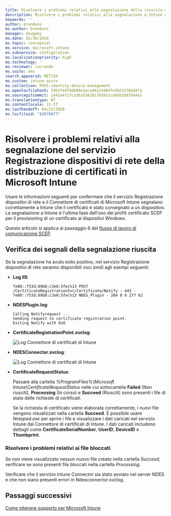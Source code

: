 ```yaml
---
title: Risolvere i problemi relativi alla segnalazione della riuscita della distribuzione di certificati ai dispositivi quando si usa SCEP con Microsoft Intune | Microsoft Docs
description: Risolvere i problemi relativi alla segnalazione a Intune da parte del servizio Registrazione dispositivi di rete della corretta distribuzione dei certificati di cui è stato eseguito il provisioning con i profili certificato SCEP.
keywords: ''
author: brenduns
ms.author: brenduns
manager: dougeby
ms.date: 01/30/2020
ms.topic: conceptual
ms.service: microsoft-intune
ms.subservice: configuration
ms.localizationpriority: high
ms.technology: ''
ms.reviewer: lacranda
ms.suite: ems
search.appverid: MET150
ms.custom: intune-azure
ms.collection: M365-identity-device-management
ms.openlocfilehash: f4b374d79d689e1ecad8124489fe5023378bd4f1
ms.sourcegitcommit: 1442a4717ca362d38101785851cd45b2687b64e5
ms.translationtype: HT
ms.contentlocale: it-IT
ms.lasthandoff: 04/23/2020
ms.locfileid: "82079077"
---
```

# <a name="troubleshoot-ndes-reporting-of-certificate-deployments-in-microsoft-intune"></a>Risolvere i problemi relativi alla segnalazione del servizio Registrazione dispositivi di rete della distribuzione di certificati in Microsoft Intune

Usare le informazioni seguenti per confermare che il servizio Registrazione dispositivi di rete e il Connettore di certificati di Microsoft Intune segnalano correttamente a Intune che il certificato è stato consegnato a un dispositivo. La segnalazione a Intune è l'ultima fase dell'uso dei profili certificato SCEP per il provisioning di un certificato ai dispositivi Windows.

Questo articolo si applica al passaggio 6 del [flusso di lavoro di comunicazione SCEP](troubleshoot-scep-certificate-profiles.md).

## <a name="review-for-signs-of-successful-reporting"></a>Verifica dei segnali della segnalazione riuscita

Se la segnalazione ha avuto esito positivo, nel servizio Registrazione dispositivi di rete saranno disponibili voci simili agli esempi seguenti:

- **Log IIS**:

  `fe80::f53d:89b8:c3e8:5fec%13 POST /CertificateRegistrationSvc/Certificate/Notify - 443 - fe80::f53d:89b8:c3e8:5fec%13 NDES_Plugin - 204 0 0 277 62`

- **NDESPlugin.log**:

  ```
  Calling Notifyrequest ...
  Sending request to certificate registration point.
  Exiting Notify with 0x0
  ```

- **CertificateRegistrationPoint.svclog**:

  ![Log Connettore di certificati di Intune](../protect/media/troubleshoot-scep-certificate-reporting/certificate-registration-point-log.png)

- **NDESConnector.svclog**:

  ![Log Connettore di certificati di Intune](../protect/media/troubleshoot-scep-certificate-reporting/ndesconnector-log.png)

- **CertificateRequestStatus**:

  Passare alla cartella *%ProgramFiles%\Microsoft Intune\CertificateRequestStatus* nelle cui sottocartelle **Failed** (Non riusciti), **Processing** (In corso) e **Succeed** (Riusciti) sono presenti i file di stato delle richieste di certificati.

  Se la richiesta di certificato viene elaborata correttamente, i nuovi file vengono visualizzati nella cartella **Succeed**. È possibile usare *Notepad.exe* per aprire i file e visualizzare i dati caricati nel servizio Intune dal Connettore di certificati di Intune. I dati caricati includono dettagli come **CertificateSerialNumber**, **UserID**, **DeviceID** e **Thumbprint**.

### <a name="troubleshoot-stuck-files"></a>Risolvere i problemi relativi ai file bloccati

Se non viene visualizzato nessun nuovo file creato nella cartella *Succeed*, verificare se sono presenti file bloccati nella cartella *Processing*.

Verificare che il servizio Intune Connector sia stato avviato nel server NDES e che non siano presenti errori in Ndesconnector.svclog.

## <a name="next-steps"></a>Passaggi successivi

[Come ottenere supporto per Microsoft Intune](../fundamentals/get-support.md)
